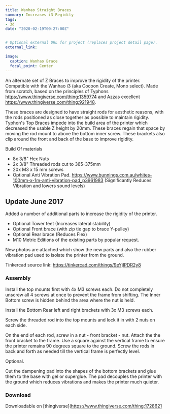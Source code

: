 ```yaml
---
title: Wanhao Straight Braces
summary: Increases i3 Regidity		 
tags:
- 3d
date: "2020-02-19T00:27:00Z"


# Optional external URL for project (replaces project detail page).
external_link: 

image:
  caption: Wanhao Brace
  focal_point: Center
---
```


An alternate set of Z Braces to improve the rigidity of the printer. Compatible with the Wanhao i3 (aka Cocoon Create, Mono select). Made from scratch, based on the principles of Typhons https://www.thingiverse.com/thing:1359774 and Azzas excellent https://www.thingiverse.com/thing:921948.

These braces are designed to have straight rods for aesthetic reasons, with the rods positioned as close together as possible to maintain rigidity. Typhon's Top Braces impede into the build area of the printer which decreased the usable Z height by 20mm. These braces regain that space by moving the rod mount to above the bottom inner screw. These brackets also clip around the front and back of the base to improve rigidity.

Build Of materials

- 8x 3/8"  Hex Nuts
- 2x 3/8" Threaded rods cut to 365-375mm 
- 20x M3 x 15 mm screws
- Optional Anti Vibration Pad. https://www.bunnings.com.au/whites-100mm-x-1m-anti-vibration-pad_p3961983 (Significantly Reduces Vibration and lowers sound levels)

<h2>Update June 2017 </h2>

Added a number of additional parts to increase the rigidity of the printer.
 - Optional Tower feet (Increases lateral stability)
 - Optional Front brace (with zip tie gap to brace Y-pulley)
 - Optional Rear brace (Reduces Flex)
 - M10 Metric Editions of the existing parts by popular request.

New photos are attached which show the new parts and also the rubber vibration pad used to isolate the printer from the ground.

Tinkercad source link: https://tinkercad.com/things/9eYjIPDR2y8

 ### Assembly
 
 Install the top mounts first with 4x M3 screws each. Do not completely unscrew all 4 screws at once to prevent the frame from shifting. The Inner Bottom screw is hidden behind the area where the nut is held.

Install the Bottom Rear left and right brackets with 3x M3 screws each.

Screw the threaded rod into the top mounts and lock it in with 2 nuts on each side.

On the end of each rod, screw in a nut - front bracket - nut. Attach the the front bracket to the frame. Use a square against the vertical frame to ensure the printer remains 90 degrees square to the ground. Screw the rods in back and forth as needed till the vertical frame is perfectly level.

Optional.

Cut the dampening pad into the shapes of the bottom brackets and glue them to the base with gel or superglue. The pad decouples the printer with the ground which reduces vibrations and makes the printer much quieter.





### Download 

Downloadable on [thingiverse](https://www.thingiverse.com/thing:1728621















